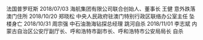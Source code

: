 法国普罗旺斯 2018/07/03 海航集团有限公司联合创始人、董事长 王健 意外跌落
澳门住所 2018/10/20 郑晓松 中央人民政府驻澳门特别行政区联络办公室主任 坠楼身亡
2018/10/31 周宗强 中石油渤海钻探总经理 跳河自杀
2018/11/01 李志斌 内蒙古自治区公安厅副厅长、呼和浩特市副市长、呼和浩特市公安局局长 自杀

